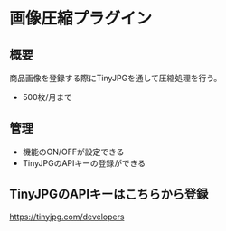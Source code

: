 # 画像圧縮プラグイン

## 概要
商品画像を登録する際にTinyJPGを通して圧縮処理を行う。
* 500枚/月まで

## 管理
- 機能のON/OFFが設定できる
- TinyJPGのAPIキーの登録ができる

## TinyJPGのAPIキーはこちらから登録
https://tinyjpg.com/developers
